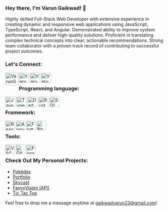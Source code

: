 ### Hey there, I'm Varun Gaikwad! 👋

Highly skilled Full-Stack Web Developer with extensive experience in creating dynamic and responsive web applications using JavaScript, TypeScript, React, and Angular. Demonstrated ability to improve system performance and deliver high-quality solutions. Proficient in translating complex technical concepts into clear, actionable recommendations. Strong team collaborator with a proven track record of contributing to successful project outcomes.

### Let's Connect:

[<img align="left" alt="VarunGaikwad | Portfolio Website" width="40" src="https://avatars.githubusercontent.com/u/32365114?v=4" />][portfolio]
[<img align="left" alt="VarunGaikwad | Instagram" width="32" src="https://cdn2.iconfinder.com/data/icons/social-icons-33/128/Instagram-256.png" />][instagram]
[<img align="left" alt="VarunGaikwad | LinkedIn" width="32" src="https://cdn2.iconfinder.com/data/icons/social-media-2285/512/1_Linkedin_unofficial_colored_svg-256.png" />][linkedin] 
[<img align="left" alt="VarunGaikwad | Gmail" width="32" src="https://cdn2.iconfinder.com/data/icons/social-icons-color/512/gmail-256.png" />][gmail]

<br>

### Programming language:

<img align="left" alt="JavaScript" width="32" src="https://imgs.search.brave.com/Ejm3Mtq4R2ImDPDkHaNGkbZSqBaaj17obWMj1D8kHLU/rs:fit:860:0:0/g:ce/aHR0cHM6Ly91cGxv/YWQud2lraW1lZGlh/Lm9yZy93aWtpcGVk/aWEvY29tbW9ucy82/LzZhL0phdmFTY3Jp/cHQtbG9nby5wbmc" />
<img align="left" alt="TypeScript" width="32" src="https://imgs.search.brave.com/kN5mXneNfRWggsNzxbzs2nh4ubSIvIyUQSDh7krrL5Y/rs:fit:860:0:0/g:ce/aHR0cHM6Ly93d3cu/dGMtd2ViLml0L3dw/LWNvbnRlbnQvdXBs/b2Fkcy8yMDE5LzEy/L1R5cGVTY3JpcHQt/bG9nby5wbmc" />
<img align="left" alt="Dart" width="32" src="https://imgs.search.brave.com/bH5dUCrCHJCR7C6GhiaDwOCithZHWZz3_YI5JT4jQpI/rs:fit:860:0:0/g:ce/aHR0cHM6Ly9hc3Nl/dHMuc3RpY2twbmcu/Y29tL2ltYWdlcy81/ODQ3ZjI4OWNlZjEw/MTRjMGI1ZTQ4NmIu/cG5n" />
<img align="left" alt="Rust" width="32" src="https://imgs.search.brave.com/hjs6s1e6IAlfU30MnOvS9MGo5LA6GjeTZT5gv53sk-4/rs:fit:860:0:0/g:ce/aHR0cHM6Ly9pLmV0/c3lzdGF0aWMuY29t/LzE1OTE2NTgzL3Iv/aWwvZWJlYWIwLzQx/NTkwOTQ1NzIvaWxf/NjAweDYwMC40MTU5/MDk0NTcyX2dmazAu/anBn" />
<img align="left" alt="SQL" width="32" src="https://imgs.search.brave.com/wBvcOI6LvUpZzmjxecPeuIKwLmDKxp1NLWJt6dxAxag/rs:fit:860:0:0/g:ce/aHR0cHM6Ly9wNy5o/aWNsaXBhcnQuY29t/L3ByZXZpZXcvMTM0/LzE5MC80MzgvbWlj/cm9zb2Z0LXNxbC1z/ZXJ2ZXItbXlzcWwt/ZGF0YWJhc2UtbG9n/by1vdGhlcnMuanBn" />

<br>

### Framework:

<img align="left" alt="React" width="30px" src="https://img.icons8.com/plasticine/100/000000/react.png" />
<img align="left" alt="Angular" width="30px" src="https://img.icons8.com/color/48/000000/angularjs.png" />
<img align="left" alt="Flutter" width="30px" src="https://img.icons8.com/color/48/000000/flutter.png" />
<img align="left" alt="Node.js" width="30px" src="https://img.icons8.com/color/48/000000/nodejs.png" />

<br>

### Tools:

<img align="left" alt="VSCode" width="30px" src="https://img.icons8.com/color/48/000000/visual-studio-code-2019.png" />
<img align="left" alt="GitHub" width="30px" src="https://img.icons8.com/material-rounded/96/000000/github.png" />
<img align="left" alt="Figma" width="30px" src="https://img.icons8.com/color/48/000000/figma--v1.png" />

<br>

### Check Out My Personal Projects:

- [Pokédex](https://varungaikwad.github.io/pokedex/)
- [Portfolio](https://varungaikwad.github.io/portfolio/)
- [Skycast](https://sky-cast-9frvl7pl5-varun-gaikwads-projects.vercel.app)
- [FavvyVision (API)](https://favvyvision.onrender.com)
- [Tic Tac Toe](https://varungaikwad.github.io/tic_tac_toe/)

Feel free to drop me a message anytime at [gaikwadvarun23@gmail.com](mailto:gaikwadvarun23@gmail.com)!

[gmail]: mailto:gaikwadvarun23@gmail.com
[twitter]: https://twitter.com/preapexis
[instagram]: https://instagram.com/preapexis
[linkedin]: https://www.linkedin.com/in/varun-gaikwad
[portfolio]: https://varungaikwad.github.io/portfolio/

